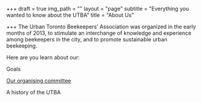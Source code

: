 +++
draft = true
img_path = ""
layout = "page"
subtitle = "Everything you wanted to know about the UTBA"
title = "About Us"

+++
The Urban Toronto Beekeepers’ Association was organized in the early months of 2013, to stimulate an interchange of knowledge and experience among beekeepers in the city, and to promote sustainable urban beekeeping.

Here are you learn about our:

Goals

[Our organising committee](/our-coordinating-committee)

A history of the UTBA